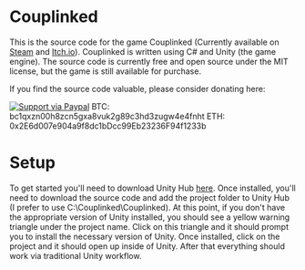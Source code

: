 # Couplinked
This is the source code for the game Couplinked  (Currently available on [Steam](https://store.steampowered.com/app/1404870/Couplinked/) and [Itch.io](https://vox-studios.itch.io/couplinked)).  Couplinked is written using C# and Unity (the game engine).  The source code is currently free and open source under the MIT license, but the game is still available for purchase.

If you find the source code valuable, please consider donating here:

[![Support via Paypal](https://www.paypalobjects.com/en_US/i/btn/btn_donateCC_LG.gif)](https://www.paypal.com/donate?hosted_button_id=RYXBX9QE9ZZ4N)
BTC: bc1qxzn00h8zcn5gxa8vuk2g89c3hd3zugw4e4fnht
ETH: 0x2E6d007e904a9f8dc1bDcc99Eb23236F94f1233b

# Setup
To get started you'll need to download Unity Hub [here](https://unity3d.com/get-unity/download).  Once installed, you'll need to download the source code and add the project folder to Unity Hub (I prefer to use C:\Couplinked\Couplinked).  At this point, if you don't have the appropriate version of Unity installed, you should see a yellow warning triangle under the project name.  Click on this triangle and it should prompt you to install the necessary version of Unity.  Once installed, click on the project and it should open up inside of Unity.  After that everything should work via traditional Unity workflow.
